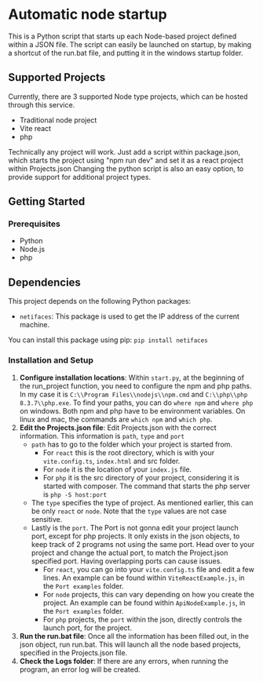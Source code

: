 # Automatic node startup

This is a Python script that starts up each Node-based project defined within a JSON file.
The script can easily be launched on startup, by making a shortcut of the run.bat file, and putting it in the windows startup folder.

## Supported Projects

Currently, there are 3 supported Node type projects, which can be hosted through this service.

- Traditional node project
- Vite react
- php

Technically any project will work. Just add a script within package.json, which starts the project using "npm run dev" and set it as a react project within Projects.json
Changing the python script is also an easy option, to provide support for additional project types.

## Getting Started

### Prerequisites

- Python
- Node.js
- php

## Dependencies

This project depends on the following Python packages:

- `netifaces`: This package is used to get the IP address of the current machine.

You can install this package using pip:
`pip install netifaces`

### Installation and Setup

1. **Configure installation locations**: Within `start.py`, at the beginning of the run_project function, you need to configure the npm and php paths. In my case it is `C:\\Program Files\\nodejs\\npm.cmd` and `C:\\php\\php 8.3.7\\php.exe`. To find your paths, you can do `where npm` and `where php` on windows. Both npm and php have to be environment variables. On linux and mac, the commands are `which npm` and `which php`.
2. **Edit the Projects.json file**: Edit Projects.json with the correct information. This information is `path`, `type` and `port`
   - `path` has to go to the folder which your project is started from.
     - For `react` this is the root directory, which is with your `vite.config.ts`, `index.html` and src folder.
     - For `node` it is the location of your `index.js` file.
     - For `php` it is the src directory of your project, considering it is started with composer. The command that starts the php server is `php -S host:port`
   - The `type` specifies the type of project. As mentioned earlier, this can be only `react` or `node`. Note that the `type` values are not case sensitive.
   - Lastly is the `port`. The Port is not gonna edit your project launch port, except for php projects. It only exists in the json objects, to keep track of 2 programs not using the same port. Head over to your project and change the actual port, to match the Project.json specified port. Having overlapping ports can cause issues.
     - For `react`, you can go into your `vite.config.ts` file and edit a few lines. An example can be found within `ViteReactExample.js`, in the `Port examples` folder.
     - For `node` projects, this can vary depending on how you create the project. An example can be found within `ApiNodeExample.js`, in the `Port examples` folder.
     - For `php` projects, the `port` within the json, directly controls the launch port, for the project.
3. **Run the run.bat file**: Once all the information has been filled out, in the json object, run run.bat. This will launch all the node based projects, specified in the Projects.json file.
4. **Check the Logs folder**: If there are any errors, when running the program, an error log will be created.
